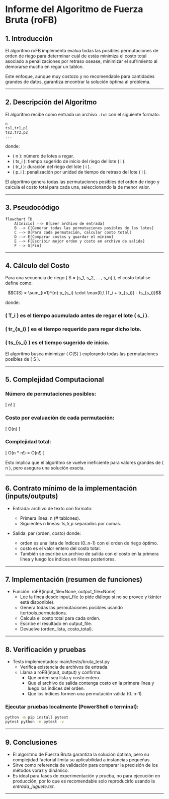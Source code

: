 # Informe del Algoritmo de Fuerza Bruta (roFB)

## 1. Introducción

El algoritmo roFB implementa evalua todas las posibles permutaciones de orden de riego para determinar cuál de estás minimiza el costo total asociado a penalizaciones por retraso osease, minimizar el sufrimiento al demorarse mucho en regar un tablon.

Este enfoque, aunque muy costozo y no recomendable para cantidades grandes de datos, garantiza encontrar la solución óptima al problema.

---

## 2. Descripción del Algoritmo

El algoritmo recibe como entrada un archivo `.txt` con el siguiente formato:

```
n
ts1,tr1,p1
ts2,tr2,p2
...
```

donde:
- \( n \): número de lotes a regar.  
- \( ts_i \): tiempo sugerido de inicio del riego del lote \( i \).  
- \( tr_i \): duración del riego del lote \( i \).  
- \( p_i \): penalización por unidad de tiempo de retraso del lote \( i \).

El algoritmo genera todas las permutaciones posibles del orden de riego y calcula el costo total para cada una, seleccionando la de menor valor.

---

## 3. Pseudocódigo

```mermaid
flowchart TD
    A[Inicio] --> B[Leer archivo de entrada]
    B --> C[Generar todas las permutaciones posibles de los lotes]
    C --> D[Para cada permutación, calcular costo total]
    D --> E[Comparar costos y guardar el mínimo]
    E --> F[Escribir mejor orden y costo en archivo de salida]
    F --> G[Fin]
```

---

## 4. Cálculo del Costo

Para una secuencia de riego \( S = [s_1, s_2, ... , s_n] \), el costo total se define como:

```math
C(S) = \sum_{i=1}^{n} p_{s_i} \cdot \max(0,\ (T_i + tr_{s_i}) - ts_{s_i})
```

donde:
### \( T_i \) es el tiempo acumulado antes de regar el lote \( s_i \).  
### \( tr_{s_i} \) es el tiempo requerido para regar dicho lote.  
### \( ts_{s_i} \) es el tiempo sugerido de inicio.  

El algoritmo busca minimizar \( C(S) \) explorando todas las permutaciones posibles de \( S \).

---

## 5. Complejidad Computacional

### **Número de permutaciones posibles**:  
  \[
  n!
  \]
### **Costo por evaluación de cada permutación**:  
  \[
  O(n)
  \]
### **Complejidad total**:  
  \[
  O(n * n!) = O(n!)
  \]

Esto implica que el algoritmo se vuelve ineficiente para valores grandes de \( n \), pero asegura una solución exacta.

---

## 6. Contrato mínimo de la implementación (inputs/outputs)

- Entrada: archivo de texto con formato:  
  - Primera línea: n (# tablones).  
  - Siguientes n líneas: ts,tr,p separados por comas.  

- Salida: par (orden, costo) donde:  
  - orden es una lista de índices (0..n-1) con el orden de riego óptimo.  
  - costo es el valor entero del costo total.  
  - También se escribe un archivo de salida con el costo en la primera línea y luego los índices en líneas posteriores.  


---

## 7. Implementación (resumen de funciones)

- Función: roFB(input_file=None, output_file=None)  
  - Lee la finca desde input_file (o pide diálogo si no se provee y tkinter está disponible).  
  - Genera todas las permutaciones posibles usando itertools.permutations.  
  - Calcula el costo total para cada orden.  
  - Escribe el resultado en output_file.  
  - Devuelve (orden_lista, costo_total).

---

## 8. Verificación y pruebas

- Tests implementados: main/tests/bruta_test.py  
  - Verifica existencia de archivos de entrada.  
  - Llama a roFB(input, output) y confirma:  
    - Que orden sea lista y costo entero.  
    - Que el archivo de salida contenga costo en la primera línea y luego los índices del orden.  
    - Que los índices formen una permutación válida (0..n-1).  

### **Ejecutar pruebas localmente (PowerShell o terminal):**
```bash
python -m pip install pytest
pytest python -m pytest -v
```

---

## 9. Conclusiones

- El algoritmo de Fuerza Bruta garantiza la solución óptima, pero su complejidad factorial limita su aplicabilidad a instancias pequeñas.  
- Sirve como referencia de validación para comparar la precisión de los métodos voraz y dinámico.  
- Es ideal para fases de experimentación y prueba, no para ejecución en producción, por lo que es recomendable solo reproducirlo usando la *entrada_juguete.txt*.

---